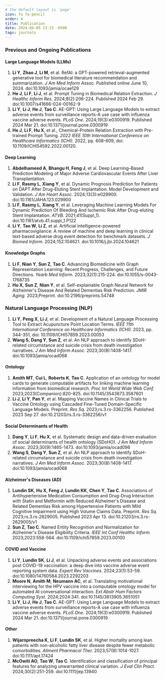 ```yaml
---
# the default layout is 'page'
icon: fa fa-pencil
order: 4
title: Publication
date: 2024-04-05 13:13 -0500
tags: journals
---
```


### Previous and Ongoing Publications

#### Large Language Models (LLMs)

1. **Li Y**, **Zhao J**, **Li M**, et al. RefAI: a GPT-powered retrieval-augmented generative tool for biomedical literature recommendation and summarization. *J Am Med Inform Assoc.* Published online June 10, 2024. doi:10.1093/jamia/ocae129
2. **He J**, **Li F**, **Li J**, et al. Prompt Tuning in Biomedical Relation Extraction. *J Healthc Inform Res.* 2024;8(2):206-224. Published 2024 Feb 29. doi:10.1007/s41666-024-00162-9
3. **Li Y**, **Li J**, **He J**, **Tao C**. AE-GPT: Using Large Language Models to extract adverse events from surveillance reports-A use case with influenza vaccine adverse events. *PLoS One.* 2024;19(3):e0300919. Published 2024 Mar 21. doi:10.1371/journal.pone.0300919
4. **He J**, **Li F**, **Hu X**, et al., Chemical-Protein Relation Extraction with Pre-trained Prompt Tuning. *2022 IEEE 10th International Conference on Healthcare Informatics (ICHI).* 2022, pp. 608-609, doi: 10.1109/ICHI54592.2022.00120.

#### Deep Learning

1. **Abdelhameed A**, **Bhangu H**, **Feng J**, et al. Deep Learning–Based Prediction Modeling of Major Adverse Cardiovascular Events After Liver Transplantation.
2. **Li F**, **Rasmy L**, **Xiang Y**, et al. Dynamic Prognosis Prediction for Patients on DAPT After Drug-Eluting Stent Implantation: Model Development and Validation. *J Am Heart Assoc.* 2024;13(3):e029900. doi:10.1161/JAHA.123.029900
3. **Li F**, **Rasmy L**, **Xiang Y**, et al. Leveraging Machine Learning Models For Dynamic Prediction Of Bleeding And Ischemic Risk After Drug-eluting Stent Implantation. *ATVB.* 2021;41(Suppl_1). doi:10.1161/atvb.41.suppl_1.P122
4. **Li Y**, **Tao W**, **Li Z**, et al. Artificial intelligence-powered pharmacovigilance: A review of machine and deep learning in clinical text-based adverse drug event detection for benchmark datasets. *J Biomed Inform.* 2024;152:104621. doi:10.1016/j.jbi.2024.104621

#### Knowledge Graphs

1. **Li F**, **Nian Y**, **Sun Z**, **Tao C**. Advancing Biomedicine with Graph Representation Learning: Recent Progress, Challenges, and Future Directions. *Yearb Med Inform.* 2023;32(1):215-224. doi:10.1055/s-0043-1768735
2. **Hu X**, **Sun Z**, **Nian Y**, et al. Self-explainable Graph Neural Network for Alzheimer's Disease And Related Dementias Risk Prediction. *JMIR Aging.* 2023;Preprint. doi:10.2196/preprints.54748

### Natural Language Processing (NLP)

1. **Li Y**, **Peng X**, **Li J**, et al. Development of a Natural Language Processing Tool to Extract Acupuncture Point Location Terms. *IEEE 11th International Conference on Healthcare Informatics (ICHI).* 2023, pp. 344-351, doi: 10.1109/ICHI57859.2023.00053
2. **Wang S**, **Dang Y**, **Sun Z**, et al. An NLP approach to identify SDoH-related circumstance and suicide crisis from death investigation narratives. *J Am Med Inform Assoc.* 2023;30(8):1408-1417. doi:10.1093/jamia/ocad068

#### Ontology

1. **Amith MT**, **Cui L**, **Roberts K**, **Tao C**. Application of an ontology for model cards to generate computable artifacts for linking machine learning information from biomedical research. *Proc Int World Wide Web Conf.* 2023;2023(Companion):820-825. doi:10.1145/3543873.3587601
2. **Li J**, **Li Y**, **Pan Y**, et al. Mapping Vaccine Names in Clinical Trials to Vaccine Ontology using Cascaded Fine-Tuned Domain-Specific Language Models. Preprint. *Res Sq.* 2023;rs.3.rs-3362256. Published 2023 Sep 27. doi:10.21203/rs.3.rs-3362256/v1

#### Social Determinants of Health

1. **Dang Y**, **Li F**, **Hu X**, et al. Systematic design and data-driven evaluation of social determinants of health ontology (SDoHO). *J Am Med Inform Assoc.* 2023;30(9):1465-1473. doi:10.1093/jamia/ocad096
2. **Wang S**, **Dang Y**, **Sun Z**, et al. An NLP approach to identify SDoH-related circumstance and suicide crisis from death investigation narratives. *J Am Med Inform Assoc.* 2023;30(8):1408-1417. doi:10.1093/jamia/ocad068

#### Alzheimer's Diseases (AD)

1. **Lundin SK**, **Hu X**, **Feng J**, **Lundin KK**, **Chen Y**, **Tao C**. Associations of Antihypertensive Medication Consumption and Drug-Drug Interaction with Statin and Metformin with Reduced Alzheimer's Disease and Related Dementias Risk among Hypertensive Patients with Mild Cognitive Impairment using High Volume Claims Data. Preprint. *Res Sq.* 2023;rs.3.rs-2629005. Published 2023 Apr 13. doi:10.21203/rs.3.rs-2629005/v1
2. **Sun Z**, **Tao C**. Named Entity Recognition and Normalization for Alzheimer's Disease Eligibility Criteria. *IEEE Int Conf Healthc Inform.* 2023;2023:558-564. doi:10.1109/ichi57859.2023.00100

#### COVID and Vaccine

1. **Li Y**, **Lundin SK**, **Li J**, et al. Unpacking adverse events and associations post COVID-19 vaccination: a deep dive into vaccine adverse event reporting system data. *Expert Rev Vaccines.* 2024;23(1):53-59. doi:10.1080/14760584.2023.2292203
2. **Moore N**, **Amith M**, **Neumann AC**, et al. Translating motivational interviewing for the HPV vaccine into a computable ontology model for automated AI conversational interaction. *Ext Abstr Hum Factors Computing Syst.* 2024;2024:341. doi:10.1145/3613905.3651051
3. **Li Y**, **Li J**, **He J**, **Tao C**. AE-GPT: Using Large Language Models to extract adverse events from surveillance reports-A use case with influenza vaccine adverse events. *PLoS One.* 2024;19(3):e0300919. Published 2024 Mar 21. doi:10.1371/journal.pone.0300919

#### Other

1. **Wijarnpreecha K**, **Li F**, **Lundin SK**, et al. Higher mortality among lean patients with non-alcoholic fatty liver disease despite fewer metabolic comorbidities. *Aliment Pharmacol Ther.* 2023;57(9):1014-1027. doi:10.1111/apt.17424
2. **McOwiti AO**, **Tao W**, **Tao C**. Identification and classification of principal features for analyzing unwarranted clinical variation. *J Eval Clin Pract.* 2024;30(2):251-259. doi:10.1111/jep.13940